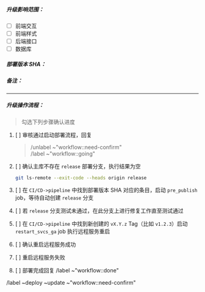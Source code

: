 
##### 升级影响范围： 
<!-- [x]选择或者提交后点击勾选 -->
- [ ] 前端交互
- [ ] 前端样式
- [ ] 后端接口
- [ ] 数据库

##### 部署版本 SHA：   
<!-- 填写 master 分支上的 commit hash， 可以从 CI/CD->pipelines 列表中复制 -->


##### 备注：   



<!-- 以下为运维管理人员操作 -->
----
##### 升级操作流程：   

> 勾选下列步骤确认进度

1. [ ] 审核通过启动部署流程，回复
    > /unlabel ~"workflow::need-confirm"   
    > /label ~"workflow::going"    

2. [ ] 确认主库不存在 `release` 部署分支，执行结果为空
    ```sh
    git ls-remote --exit-code --heads origin release
    ```
3. [ ] 在 `CI/CD->pipeline` 中找到部署版本 SHA 对应的条目，启动 `pre_publish` job，等待自动创建 `release` 分支
4. [ ] 若 `release` 分支测试未通过，在此分支上进行修复工作直至测试通过
5. [ ] 在 `CI/CD->pipeline` 中找到新创建的 `vX.Y.z` Tag（比如 `v1.2.3`）启动 `restart_svcs_ga` job 执行远程服务重启
6. [ ] 确认重启远程服务成功
7. [ ] 重启远程服务失败
8. [ ] 部署完成回复 /label ~"workflow::done"


/label ~deploy ~update ~"workflow::need-confirm"
<!-- /assign @admin -->
<!-- /cc @foo @bar -->

